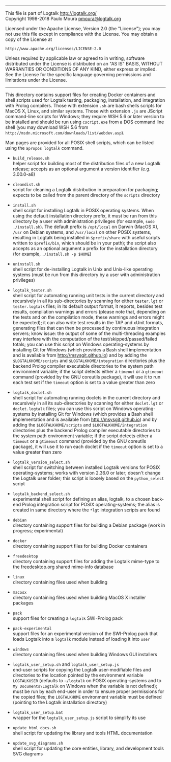 ________________________________________________________________________

This file is part of Logtalk <http://logtalk.org/>  
Copyright 1998-2018 Paulo Moura <pmoura@logtalk.org>

Licensed under the Apache License, Version 2.0 (the "License");
you may not use this file except in compliance with the License.
You may obtain a copy of the License at

    http://www.apache.org/licenses/LICENSE-2.0

Unless required by applicable law or agreed to in writing, software
distributed under the License is distributed on an "AS IS" BASIS,
WITHOUT WARRANTIES OR CONDITIONS OF ANY KIND, either express or implied.
See the License for the specific language governing permissions and
limitations under the License.
________________________________________________________________________


This directory contains support files for creating Docker containers and
shell scripts used for Logtalk testing, packaging, installation, and
integration with Prolog compilers. Those with extension `.sh` are bash
shells scripts for MacOS X, Linux, and similar systems. Those with
extension `.js` are JScript command-line scripts for Windows; they require
WSH 5.6 or later version to be installed and should be run using
`cscript.exe` from a DOS command line shell (you may download WSH 5.6
from `http://msdn.microsoft.com/downloads/list/webdev.asp`).

Man pages are provided for all POSIX shell scripts, which can be listed
using the `apropos logtalk` command.

- `build_release.sh`  
	helper script for building most of the distribution files of a new 
	Logtalk release; accepts as an optional argument a version identifier
	(e.g. 3.00.0-a8)

- `cleandist.sh`  
	script for cleaning a Logtalk distribution in preparation for packaging;
	expects to be called from the parent directory of the `scripts` directory

- `install.sh`  
	shell script for installing Logtalk in POSIX operating systems. When
	using the default installation directory prefix, it must be run from
	this directory by a user with administration privileges (for example,
	`sudo ./install.sh`). The default prefix is `/opt/local` on Darwin
	(MacOS X), `/usr` on Debian systems, and `/usr/local` on other POSIX
	systems, resulting in Logtalk being installed in `$prefix/share` with
	useful scripts written to `$prefix/bin`, which should be in your path);
	the script also accepts as an optional argument a prefix for the
	installation directory (for example, `./install.sh -p $HOME`)

- `uninstall.sh`  
	shell script for de-installing Logtalk in Unix and Unix-like operating 
	systems (must be run from this directory by a user with administration 
	privileges)

- `logtalk_tester.sh`  
	shell script for automating running unit tests in the current directory and
	recursively in all its sub-directories by scanning for either `tester.lgt`
	or `tester.logtalk` files;
	in its default output format, it reports, besides test results, compilation
	warnings and errors (please note that, depending on the tests and on the
	compilation mode, these warnings and errors might be expected);
	it can also write test results in the TAP and xUnit formats, generating files
	that can then be processed by continuous integration servers;
	know issue: the output of some of the multi-threading examples may interfere
	with the computation of the test/skipped/passed/failed totals;
	you can use this script on Windows operating-systems by installing Git for
	Windows (which provides a Bash shell implementation and is available from
	<http://msysgit.github.io>) and by adding the `$LOGTALKHOME/scripts` and
	`$LOGTALKHOME/integration` directories plus the backend Prolog compiler
	executable directories to the system path environment variable;
	if the script detects either a `timeout` or a `gtimeout` command (provided
	by the GNU coreutils package), it will use it to run each test set if the
	`timeout` option is set to a value greater than zero

- `logtalk_doclet.sh`  
	shell script for automating running doclets in the current directory and
	recursively in all its sub-directories by scanning for either `doclet.lgt`
	or `doclet.logtalk` files;
	you can use this script on Windows operating-systems by installing Git for
	Windows (which provides a Bash shell implementation and is available from
	<http://msysgit.github.io>) and by adding the `$LOGTALKHOME/scripts` and
	`$LOGTALKHOME/integration` directories plus the backend Prolog compiler
	executable directories to the system path environment variable;
	if the script detects either a `timeout` or a `gtimeout` command (provided
	by the GNU coreutils package), it will use it to run each doclet if the
	`timeout` option is set to a value greater than zero

- `logtalk_version_select.sh`  
	shell script for switching between installed Logtalk versions for POSIX
	operating-systems; works with version 2.36.0 or later; doesn't change the
	Logtalk user folder; this script is loosely based on the `python_select`
	script

- `logtalk_backend_select.sh`  
	experimental shell script for defining an alias, logtalk, to a chosen
	back-end Prolog integration script for POSIX operating-systems; the
	alias is created in same directory where the `*lgt` integration scripts
	are found

- `debian`  
	directory containing support files for building a Debian package
	(work in progress; experimental)

- `docker`  
	directory containing support files for building Docker containers

- `freedesktop`  
	directory containing support files for adding the Logtalk mime-type
	to the freedesktop.org shared mime-info database

- `linux`  
	directory containing files used when building

- `macosx`  
	directory containing files used when building MacOS X installer 
	packages

- `pack`  
	support files for creating a `logtalk` SWI-Prolog pack

- `pack-experimental`  
	support files for an experimental version of the SWI-Prolog pack
	that loads Logtalk into a `logtalk` module instead of loading it
	into `user`

- `windows`  
	directory containing files used when building Windows GUI installers

- `logtalk_user_setup.sh` and `logtalk_user_setup.js`  
	end-user scripts for copying the Logtalk user-modifiable files and 
	directories to the location pointed by the environment variable 
	`LOGTALKUSER` (defaults to `~/logtalk` on POSIX operating-systems 
	and to `My Documents\Logtalk` on Windows when the variable is not 
	defined); must be run by each end-user in order to ensure proper 
	permissions for the copied files; the `LOGTALKHOME` environment 
	variable must be defined (pointing to the Logtalk installation 
	directory)
- `logtalk_user_setup.bat`  
	wrapper for the `logtalk_user_setup.js` script to simplify its use

- `update_html_docs.sh`  
	shell script for updating the library and tools HTML documentation

- `update_svg_diagrams.sh`  
	shell script for updating the core entities, library, and development
	tools SVG diagrams
